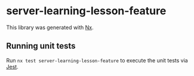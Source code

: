 # server-learning-lesson-feature

This library was generated with [Nx](https://nx.dev).

## Running unit tests

Run `nx test server-learning-lesson-feature` to execute the unit tests via [Jest](https://jestjs.io).
